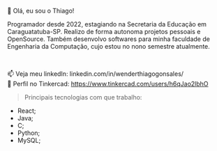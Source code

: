 👋 Olá, eu sou o Thiago! <br>
<p>Programador desde 2022, estagiando na Secretaria da Educação em Caraguatatuba-SP. Realizo de forma autonoma projetos pessoais e OpenSource. Também desenvolvo softwares para minha faculdade de Engenharia da Computação, cujo estou no nono semestre atualmente.</p> <br>

📫 Veja meu linkedIn: linkedin.com/in/wenderthiagogonsales/ <br>
🚀 Perfil no Tinkercad: https://www.tinkercad.com/users/h6qJao2lbhO

>Principais tecnologias com que trabalho:
* React;
* Java;
* C;
* Python;
* MySQL;

<!---
WenderG/WenderG is a ✨ special ✨ repository because its `README.md` (this file) appears on your GitHub profile.
You can click the Preview link to take a look at your changes.
--->
